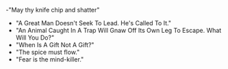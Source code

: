 -"May thy knife chip and shatter"
- "A Great Man Doesn\'t Seek To Lead. He\'s Called To It."
- "An Animal Caught In A Trap Will Gnaw Off Its Own Leg To Escape. What Will You Do?"
- "When Is A Gift Not A Gift?"
- "The spice must flow."
- "Fear is the mind-killer."
